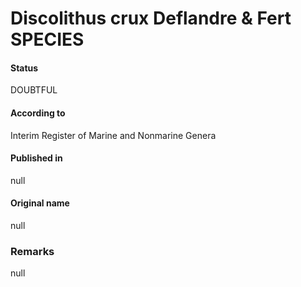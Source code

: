 Discolithus crux Deflandre & Fert SPECIES
=======

#### Status
DOUBTFUL

#### According to
Interim Register of Marine and Nonmarine Genera

#### Published in
null

#### Original name
null

### Remarks
null